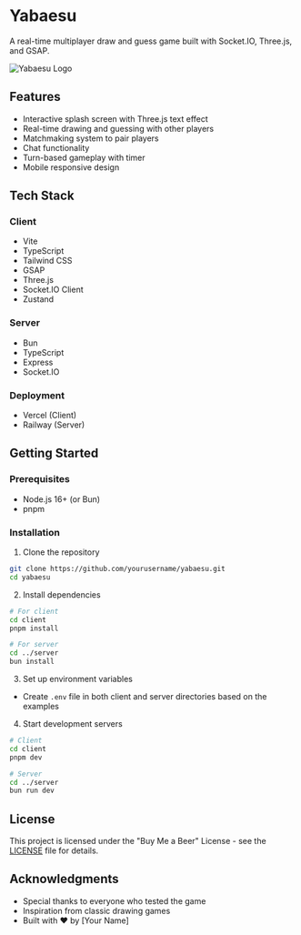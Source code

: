 # Yabaesu

A real-time multiplayer draw and guess game built with Socket.IO, Three.js, and GSAP.

![Yabaesu Logo](https://placeholder-for-logo-url.com) <!-- Replace with actual logo if available -->

## Features

- Interactive splash screen with Three.js text effect
- Real-time drawing and guessing with other players
- Matchmaking system to pair players
- Chat functionality 
- Turn-based gameplay with timer
- Mobile responsive design

## Tech Stack

### Client
- Vite
- TypeScript
- Tailwind CSS
- GSAP
- Three.js
- Socket.IO Client
- Zustand

### Server
- Bun
- TypeScript
- Express
- Socket.IO

### Deployment
- Vercel (Client)
- Railway (Server)

## Getting Started

### Prerequisites

- Node.js 16+ (or Bun)
- pnpm

### Installation

1. Clone the repository
```bash
git clone https://github.com/yourusername/yabaesu.git
cd yabaesu
```

2. Install dependencies
```bash
# For client
cd client
pnpm install

# For server
cd ../server
bun install
```

3. Set up environment variables
- Create `.env` file in both client and server directories based on the examples

4. Start development servers
```bash
# Client
cd client
pnpm dev

# Server
cd ../server
bun run dev
```

## License

This project is licensed under the "Buy Me a Beer" License - see the [LICENSE](LICENSE) file for details.

## Acknowledgments

- Special thanks to everyone who tested the game
- Inspiration from classic drawing games
- Built with ❤️ by [Your Name]
